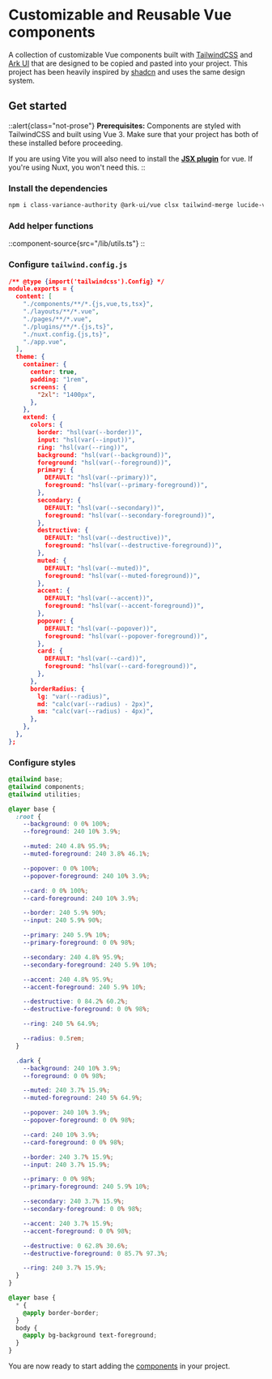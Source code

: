 # Customizable and Reusable Vue components

 A collection of customizable Vue components built with
[TailwindCSS](https://tailwindcss.com/) and [Ark UI](https://ark-ui.com/) that are designed
to be copied and pasted into your project. This project has been heavily
inspired by [shadcn](https://ui.shadcn.com/) and uses the
same design system.

## Get started

::alert{class="not-prose"}
**Prerequisites:** Components are styled with TailwindCSS and built
using Vue 3. Make sure that your project has both of these installed
before proceeding.

If you are using Vite you will also need to install the **[JSX plugin](https://www.npmjs.com/package/@vitejs/plugin-vue-jsx)** for vue. If you're using Nuxt, you won't need this.
::

### Install the dependencies

```bash
npm i class-variance-authority @ark-ui/vue clsx tailwind-merge lucide-vue-next
```

### Add helper functions
::component-source{src="/lib/utils.ts"}
::

### Configure `tailwind.config.js`
```json
/** @type {import('tailwindcss').Config} */
module.exports = {
  content: [
    "./components/**/*.{js,vue,ts,tsx}",
    "./layouts/**/*.vue",
    "./pages/**/*.vue",
    "./plugins/**/*.{js,ts}",
    "./nuxt.config.{js,ts}",
    "./app.vue",
  ],
  theme: {
    container: {
      center: true,
      padding: "1rem",
      screens: {
        "2xl": "1400px",
      },
    },
    extend: {
      colors: {
        border: "hsl(var(--border))",
        input: "hsl(var(--input))",
        ring: "hsl(var(--ring))",
        background: "hsl(var(--background))",
        foreground: "hsl(var(--foreground))",
        primary: {
          DEFAULT: "hsl(var(--primary))",
          foreground: "hsl(var(--primary-foreground))",
        },
        secondary: {
          DEFAULT: "hsl(var(--secondary))",
          foreground: "hsl(var(--secondary-foreground))",
        },
        destructive: {
          DEFAULT: "hsl(var(--destructive))",
          foreground: "hsl(var(--destructive-foreground))",
        },
        muted: {
          DEFAULT: "hsl(var(--muted))",
          foreground: "hsl(var(--muted-foreground))",
        },
        accent: {
          DEFAULT: "hsl(var(--accent))",
          foreground: "hsl(var(--accent-foreground))",
        },
        popover: {
          DEFAULT: "hsl(var(--popover))",
          foreground: "hsl(var(--popover-foreground))",
        },
        card: {
          DEFAULT: "hsl(var(--card))",
          foreground: "hsl(var(--card-foreground))",
        },
      },
      borderRadius: {
        lg: "var(--radius)",
        md: "calc(var(--radius) - 2px)",
        sm: "calc(var(--radius) - 4px)",
      },
    },
  },
};
```


### Configure styles

```css
@tailwind base;
@tailwind components;
@tailwind utilities;

@layer base {
  :root {
    --background: 0 0% 100%;
    --foreground: 240 10% 3.9%;

    --muted: 240 4.8% 95.9%;
    --muted-foreground: 240 3.8% 46.1%;

    --popover: 0 0% 100%;
    --popover-foreground: 240 10% 3.9%;

    --card: 0 0% 100%;
    --card-foreground: 240 10% 3.9%;

    --border: 240 5.9% 90%;
    --input: 240 5.9% 90%;

    --primary: 240 5.9% 10%;
    --primary-foreground: 0 0% 98%;

    --secondary: 240 4.8% 95.9%;
    --secondary-foreground: 240 5.9% 10%;

    --accent: 240 4.8% 95.9%;
    --accent-foreground: 240 5.9% 10%;

    --destructive: 0 84.2% 60.2%;
    --destructive-foreground: 0 0% 98%;

    --ring: 240 5% 64.9%;

    --radius: 0.5rem;
  }

  .dark {
    --background: 240 10% 3.9%;
    --foreground: 0 0% 98%;

    --muted: 240 3.7% 15.9%;
    --muted-foreground: 240 5% 64.9%;

    --popover: 240 10% 3.9%;
    --popover-foreground: 0 0% 98%;

    --card: 240 10% 3.9%;
    --card-foreground: 0 0% 98%;

    --border: 240 3.7% 15.9%;
    --input: 240 3.7% 15.9%;

    --primary: 0 0% 98%;
    --primary-foreground: 240 5.9% 10%;

    --secondary: 240 3.7% 15.9%;
    --secondary-foreground: 0 0% 98%;

    --accent: 240 3.7% 15.9%;
    --accent-foreground: 0 0% 98%;

    --destructive: 0 62.8% 30.6%;
    --destructive-foreground: 0 85.7% 97.3%;

    --ring: 240 3.7% 15.9%;
  }
}

@layer base {
  * {
    @apply border-border;
  }
  body {
    @apply bg-background text-foreground;
  }
}
```

You are now ready to start adding the [components](/component/accordion) in your project.
